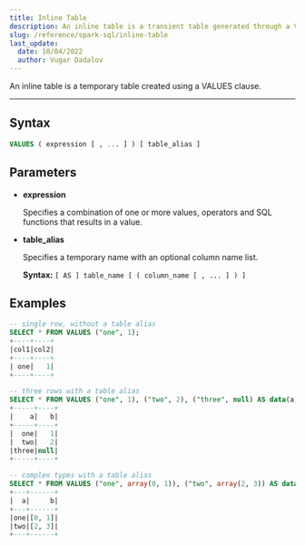 ```yaml
---
title: Inline Table
description: An inline table is a transient table generated through a VALUES clause, providing a convenient way to create temporary data structures in SQL.
slug: /reference/spark-sql/inline-table
last_update:
  date: 10/04/2022
  author: Vugar Dadalov
---
```


An inline table is a temporary table created using a VALUES clause.

---

## Syntax

```sql
VALUES ( expression [ , ... ] ) [ table_alias ]
```

## Parameters

- **expression**

  Specifies a combination of one or more values, operators and SQL functions that results in a value.

- **table_alias**

  Specifies a temporary name with an optional column name list.

  **Syntax:** `[ AS ] table_name [ ( column_name [ , ... ] ) ]`

## Examples

```sql
-- single row, without a table alias
SELECT * FROM VALUES ("one", 1);
+----+----+
|col1|col2|
+----+----+
| one|   1|
+----+----+

-- three rows with a table alias
SELECT * FROM VALUES ("one", 1), ("two", 2), ("three", null) AS data(a, b);
+-----+----+
|    a|   b|
+-----+----+
|  one|   1|
|  two|   2|
|three|null|
+-----+----+

-- complex types with a table alias
SELECT * FROM VALUES ("one", array(0, 1)), ("two", array(2, 3)) AS data(a, b);
+---+------+
|  a|     b|
+---+------+
|one|[0, 1]|
|two|[2, 3]|
+---+------+
```
